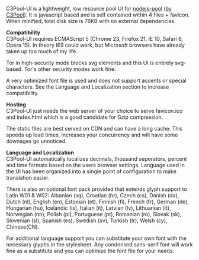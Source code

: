 C3Pool-UI is a lightweight, low resource pool UI for <a href="https://github.com/C3Pool/nodejs-pool" target="_blank">nodejs-pool</a> (<a href="https://github.com/C3Pool/" target="_blank">by C3Pool</a>). It is javascript based and is self contained within 4 files + favicon. When minified, total disk size is 76KB with no external dependencies.

<b>Compatibility</b><br>
C3Pool-UI requires ECMAScript 5 (Chrome 23, Firefox 21, IE 10, Safari 6, Opera 15). In theory IE9 could work, but Microsoft browsers have already taken up too much of my life.

Tor in high-security mode blocks svg elements and this UI is entirely svg-based. Tor's other security modes work fine.

A very optimized font file is used and does not support accents or special characters. See the Language and Localization section to increase compatibility.

<b>Hosting</b><br>
C3Pool-UI just needs the web server of your choice to serve favicon.ico and index.html which is a good candidate for Gzip compression.

The static files are best served on CDN and can have a long cache. This speeds up load times, increases your concurrency and will have some downages go unnoticed.

<b>Language and Localization</b><br>
C3Pool-UI automatically localizes decimals, thousand seperators, percent and time formats based on the users browser settings. Language used in the UI has been organized into a single point of configuration to make translation easier.

There is also an optional font pack provided that extends glyph support to Latin W01 & W02: Albanian (sq), Croatian (hr), Czech (cs), Danish (da), Dutch (nl), English (en), Estonian (et), Finnish (fi), French (fr), German (de), Hungarian (hu), Icelandic (is), Italian (it), Latvian (lv), Lithuanian (lt), Norwegian (nn), Polish (pl), Portuguese (pt), Romanian (ro), Slovak (sk), Slovenian (sl), Spanish (es), Swedish (sv), Turkish (tr), Welsh (cy), Chinese(CN).

For additional language support you can substitute your own font with the necessary glyphs in the stylesheet. Any condensed sans-serif font will work fine as a substitute and you can optimize the font file for your needs.








